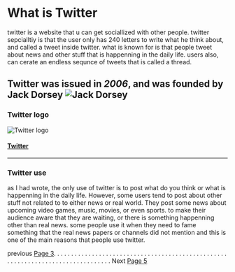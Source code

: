 # What is Twitter 
twitter is a website that u can get sociallized with other people. twitter sepcialltiy is that the user only has 240 letters to write what he think about, and called a tweet inside twitter. what is known for is that people tweet about news and other stuff that is happenning in the daily life. users also, can cerate an endless sequnce of tweets that is called a thread. 

Twitter was issued in _2006_, and was founded by **Jack Dorsey**
![Jack Dorsey](https://static01.nyt.com/images/2019/05/02/fashion/02JACK-1/02JACK-1-articleLarge.jpg?quality=75&auto=webp&disable=upscale "This is Jack Dorsey")
---


### Twitter logo
![Twitter logo](https://www.deccanherald.com/sites/dh/files/styles/article_detail/public/article_images/2019/08/15/Twitter-1565867110.png?itok=S8i-huf_)
#### [Twitter](https://twitter.com/home)
---

### Twitter use
as I had wrote, the only use of twitter is to post what do you think or what is happenning in the daily life. However, some users tend to post about other stuff not related to to either news or real world. They post some news about upcoming video games, music, movies, or even sports. to make their audience aware that they are waiting, or there is something happenning other than real news. some people use it when they need to fame something that the real news papers or channels did not mention and this is one of the main reasons that people use twitter. 


previous [Page 3](https://github.com/YousifAlSaeed/FinalProject/blob/master/Page3.md). . . . . . . . . . . . . . . . . . . . . . . . . . . . . . . . . . . . . . . . . . . . . . . . . . . . . . . . . . . . . . . . . . . . . . . . . . . . . .  . . Next [Page 5]()


